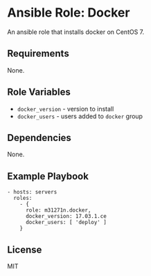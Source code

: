 # Ansible Role: Docker

An ansible role that installs docker on CentOS 7.

## Requirements

None.

## Role Variables

+ `docker_version` - version to install
+ `docker_users` - users added to `docker` group

## Dependencies

None.

## Example Playbook

```
- hosts: servers
  roles:
    - {
      role: m31271n.docker,
      docker_version: 17.03.1.ce
      docker_users: [ 'deploy' ]
    }
```

## License

MIT

